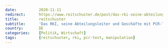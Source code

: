 ```yaml
---
date:          2020-11-11
redirect:      https://www.reitschuster.de/post/das-rki-seine-abteilungsleiter-und-geschaefte-mit-pcr-tests/
title:         reitschuster
subtitle:      'Das RKI, seine Abteilungsleiter und Geschäfte mit PCR-Tests'
country:       DE
categories:    [Politik, Wirtschaft]
tags:          [reitschuster, rki, pcr-test, manipulation]
---
```

